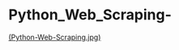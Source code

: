 # Python_Web_Scraping-

[(Python-Web-Scraping.jpg)](https://github.com/rakesh-meka/Python_Web_Scraping/blob/5f35763db15039c38d3122281dca2a2124161104/Python-Web-Scraping.jpg)
